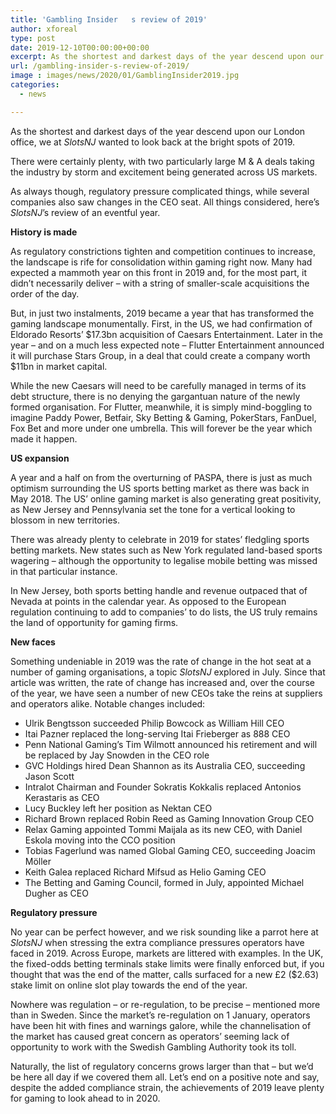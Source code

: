 ```yaml
---
title: 'Gambling Insider   s review of 2019'
author: xforeal 
type: post
date: 2019-12-10T00:00:00+00:00
excerpt: As the shortest and darkest days of the year descend upon our London office, we at Gambling Insider wanted to look back at the bright spots of 2019
url: /gambling-insider-s-review-of-2019/
image : images/news/2020/01/GamblingInsider2019.jpg
categories:
  - news

---
```

As the shortest and darkest days of the year descend upon our London office, we at _SlotsNJ_ wanted to look back at the bright spots of 2019.

There were certainly plenty, with two particularly large M & A deals taking the industry by storm and excitement being generated across US markets.

As always though, regulatory pressure complicated things, while several companies also saw changes in the CEO seat. All things considered, here’s _SlotsNJ_’s review of an eventful year.

**History is made**

As regulatory constrictions tighten and competition continues to increase, the landscape is rife for consolidation within gaming right now. Many had expected a mammoth year on this front in 2019 and, for the most part, it didn’t necessarily deliver – with a string of smaller-scale acquisitions the order of the day.

But, in just two instalments, 2019 became a year that has transformed the gaming landscape monumentally. First, in the US, we had confirmation of Eldorado Resorts’ $17.3bn acquisition of Caesars Entertainment. Later in the year – and on a much less expected note – Flutter Entertainment announced it will purchase Stars Group, in a deal that could create a company worth $11bn in market capital.

While the new Caesars will need to be carefully managed in terms of its debt structure, there is no denying the gargantuan nature of the newly formed organisation. For Flutter, meanwhile, it is simply mind-boggling to imagine Paddy Power, Betfair, Sky Betting & Gaming, PokerStars, FanDuel, Fox Bet and more under one umbrella. This will forever be the year which made it happen.

**US expansion**

A year and a half on from the overturning of PASPA, there is just as much optimism surrounding the US sports betting market as there was back in May 2018. The US’ online gaming market is also generating great positivity, as New Jersey and Pennsylvania set the tone for a vertical looking to blossom in new territories.

There was already plenty to celebrate in 2019 for states’ fledgling sports betting markets. New states such as New York regulated land-based sports wagering – although the opportunity to legalise mobile betting was missed in that particular instance.

In New Jersey, both sports betting handle and revenue outpaced that of Nevada at points in the calendar year. As opposed to the European regulation continuing to add to companies’ to do lists, the US truly remains the land of opportunity for gaming firms.

**New faces**

Something undeniable in 2019 was the rate of change in the hot seat at a number of gaming organisations, a topic _SlotsNJ_ explored in July. Since that article was written, the rate of change has increased and, over the course of the year, we have seen a number of new CEOs take the reins at suppliers and operators alike. Notable changes included:

  * Ulrik Bengtsson succeeded Philip Bowcock as William Hill CEO
  * Itai Pazner replaced the long-serving Itai Frieberger as 888 CEO
  * Penn National Gaming’s Tim Wilmott announced his retirement and will be replaced by Jay Snowden in the CEO role
  * GVC Holdings hired Dean Shannon as its Australia CEO, succeeding Jason Scott
  * Intralot Chairman and Founder Sokratis Kokkalis replaced Antonios Kerastaris as CEO
  * Lucy Buckley left her position as Nektan CEO
  * Richard Brown replaced Robin Reed as Gaming Innovation Group CEO
  * Relax Gaming appointed Tommi Maijala as its new CEO, with Daniel Eskola moving into the CCO position
  * Tobias Fagerlund was named Global Gaming CEO, succeeding Joacim Möller
  * Keith Galea replaced Richard Mifsud as Helio Gaming CEO
  * The Betting and Gaming Council, formed in July, appointed Michael Dugher as CEO

**Regulatory pressure**

No year can be perfect however, and we risk sounding like a parrot here at _SlotsNJ_ when stressing the extra compliance pressures operators have faced in 2019. Across Europe, markets are littered with examples. In the UK, the fixed-odds betting terminals stake limits were finally enforced but, if you thought that was the end of the matter, calls surfaced for a new £2 ($2.63) stake limit on online slot play towards the end of the year.

Nowhere was regulation – or re-regulation, to be precise – mentioned more than in Sweden. Since the market’s re-regulation on 1 January, operators have been hit with fines and warnings galore, while the channelisation of the market has caused great concern as operators’ seeming lack of opportunity to work with the Swedish Gambling Authority took its toll.

Naturally, the list of regulatory concerns grows larger than that – but we’d be here all day if we covered them all. Let’s end on a positive note and say, despite the added compliance strain, the achievements of 2019 leave plenty for gaming to look ahead to in 2020.